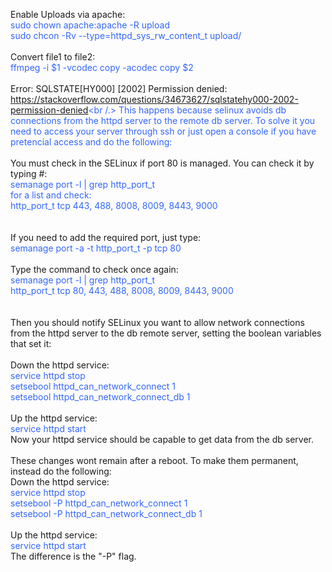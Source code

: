 Enable Uploads via apache: <br />
	<span style="color: #3366ff;">sudo chown apache:apache -R upload</span> <br />
	<span style="color: #3366ff;">sudo chcon -Rv --type=httpd_sys_rw_content_t upload/</span> <br />
 <br />
Convert file1 to file2: <br />
	<span style="color: #3366ff;">ffmpeg -i $1 -vcodec copy -acodec copy $2</span> <br />
 <br />
Error: SQLSTATE[HY000] [2002] Permission denied: <br />
	<span style="color: #3366ff;">https://stackoverflow.com/questions/34673627/sqlstatehy000-2002-permission-denied<br /.>
This happens because selinux avoids db connections from the httpd server to the remote db server. To solve it you need to access your server through ssh or just open a console if you have pretencial access and do the following: <br />
	</span> <br />
You must check in the SELinux if port 80 is managed. You can check it by typing #: <br />
	<span style="color: #3366ff;">semanage port -l | grep http_port_t  <br />
	for a list and check: <br />
	http_port_t tcp 443, 488, 8008, 8009, 8443, 9000 <br />
	</span> <br />
 <br />
If you need to add the required port, just type: <br />
	<span style="color: #3366ff;">semanage port -a -t http_port_t -p tcp 80</span> <br />
 <br />
Type the command to check once again: <br />
	<span style="color: #3366ff;">semanage port -l | grep http_port_t <br />
	http_port_t tcp 80, 443, 488, 8008, 8009, 8443, 9000 <br />
	</span> <br />
 <br />
Then you should notify SELinux you want to allow network connections from the httpd server to the db remote server, setting the boolean variables that set it: <br />
 <br />
Down the httpd service: <br /> 
	<span style="color: #3366ff;">service httpd stop</span> <br />
	<span style="color: #3366ff;">setsebool httpd_can_network_connect 1</span> <br />
	<span style="color: #3366ff;">setsebool httpd_can_network_connect_db 1</span> <br />
 <br />
Up the httpd service:  <br />
	<span style="color: #3366ff;">service httpd start</span> <br />
Now your httpd service should be capable to get data from the db server. <br />
 <br />
These changes wont remain after a reboot. To make them permanent, instead do the following: <br />
Down the httpd service: <br />
	<span style="color: #3366ff;">service httpd stop</span> <br />
	<span style="color: #3366ff;">setsebool -P httpd_can_network_connect 1</span> <br />
	<span style="color: #3366ff;">setsebool -P httpd_can_network_connect_db 1</span> <br />
 <br />
Up the httpd service: <br />
	<span style="color: #3366ff;">service httpd start</span> <br />
The difference is the "-P" flag. <br />


